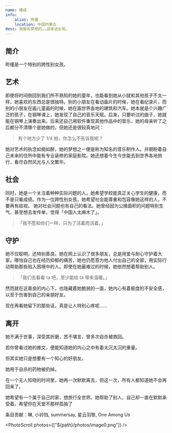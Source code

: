 ```yaml
---
name: 槿彧
info:
    alias: 昸槿
    location: 中国内蒙古
desc: 我是有梦想的……说来话长呢。
---
```


## 简介

昸槿是一个特别的跨性别女孩。

## 艺术

即使将时间倒回到我们所不熟知的她的童年，也能看到她从小就和其他孩子不太一样，她喜欢的东西总是很独特。别的小朋友在看动画片的时候，她在看纪录片，而别的小朋友在画儿童画的时候，她在画世界各地的建筑和汽车。她本就是个兴趣广泛的孩子，在钢琴课上，她发现了自己的音乐天赋。后来，只要听过的曲子，她就能在钢琴上演奏出来。后来还自己用软件重现其他作品中的音乐，她的母亲听了之后都分不清哪个是她做的，但她还是很较真地问：

> 有个地方少了 1/4 拍，你怎么不告诉我呢？

她对艺术的执念如痴如醉，她的梦想之一便是称为知名的音乐制作人。并期盼着自己未来的住所中能有专业装修的家庭影院。她还想着今生今世能去到世界各地旅行，看尽自然风光与人文繁华。

## 社会

同时，她是一个关注着种种实际问题的人。她希望学校能真正关心学生的健康，而不是只看成绩。作为一位跨性别女孩，她希望社会能尊重和包容像她这样的人，不要再有歧视。 她对社会问题也有自己的看法。她曾经因为公摊面积的问题特别生气，甚至想去发传单，觉得「中国人太麻木了」。

> 「我不愿和你们一样，只为了活着而活着。」

## 守护

她不仅聪明，还特别善良。她在网上认识了很多朋友，总是用爱与耐心守护着大家。哪怕自己也在经历抑郁的痛苦，她也仍愿意为他人付出自己的全部，用实际行动帮助那些陷入困境中的人。即使在她最难过的时候，她依然想着帮助别人。

> 「我们去看看 ta 吧，至少能给 ta 带来温暖。」

然而就在这善良的内心下，也隐藏着她脆弱的一面，她内心有着极度的不安全感，以至于伤害到自己的亲朋好友。

现在再看她留下的那些话，真是让人特别心疼呢……

## 离开

<!-- 据她所说，2024 年初的时候，她的朋友仅有我一个。我们玩猫鼠玩得很好。在9月份，她找到了自己喜欢的人，却因为恋人的突然自杀陷入了崩溃与混乱。此时我已与她不常往来，被世界抛弃的她陷入了前所未有的低迷。 -->


她不满于世事，深受其折磨，苦不堪言，曾多次自杀被救回。

若你曾看过她的推文，便能知道她的内心之中有着太沉太沉的重量。

但其实她只是想要有一个知心的好朋友。

她用于自杀的药物被扔掉。

在一个无人知晓的时间里，她再一次默默离去，但这一次，所有人都知道她不会再回来了。

她希望有一个属于自己的家，想旅行全世界。她帮助了别人，自己却一直在默默承受着。希望你在天堂不那样孤独了

条目贡献：琳, 小铃铛, summersay, 星云羽黎, One Among Us

<PhotoScroll photos={["${path}/photos/image0.png"]} />
